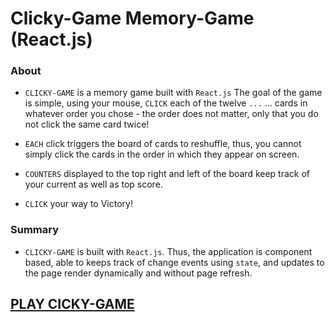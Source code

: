 
# Clicky-Game Memory-Game (React.js)

### About

* `CLICKY-GAME` is a memory game built with `React.js` The goal of the game is simple, using your mouse, `CLICK` each of the twelve `...` ... cards in whatever order you chose - the order does not matter, only that you do not click the same card twice!  

* `EACH` click triggers the board of cards to reshuffle, thus, you cannot simply click the cards in the order in which they appear on screen.

* `COUNTERS` displayed to the top right and left of the board keep track of your current as well as top score.

* `CLICK` your way to Victory!

### Summary

* `CLICKY-GAME` is built with `React.js`. Thus, the application is component based, able to keeps track of change events using `state`, and updates to the page render dynamically and without page refresh.

## [PLAY CICKY-GAME](https://...herokuapp.com/) 




